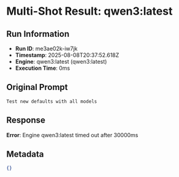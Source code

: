 # Multi-Shot Result: qwen3:latest

## Run Information
- **Run ID**: me3ae02k-iw7jk
- **Timestamp**: 2025-08-08T20:37:52.618Z
- **Engine**: qwen3:latest (qwen3:latest)
- **Execution Time**: 0ms

## Original Prompt
```
Test new defaults with all models
```

## Response
**Error**: Engine qwen3:latest timed out after 30000ms



## Metadata
```json
{}
```
